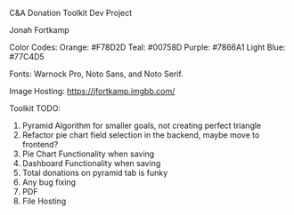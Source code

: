 C&A Donation Toolkit Dev Project

Jonah Fortkamp

Color Codes:
  Orange: #F78D2D
  Teal: #00758D
  Purple: #7866A1
  Light Blue: #77C4D5

Fonts: Warnock Pro, Noto Sans, and Noto Serif.

Image Hosting: https://jfortkamp.imgbb.com/

Toolkit TODO:

1. Pyramid Algorithm for smaller goals, not creating perfect triangle
2. Refactor pie chart field selection in the backend, maybe move to frontend?
3. Pie Chart Functionality when saving
4. Dashboard Functionality when saving
5. Total donations on pyramid tab is funky
6. Any bug fixing
7. PDF
8. File Hosting
